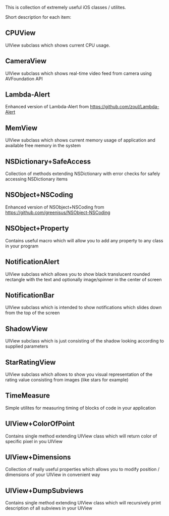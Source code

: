 This is collection of extremely useful iOS classes / utilites.

Short description for each item:


CPUView
-------
UIView subclass which shows current CPU usage.

CameraView
----------
UIView subclass which shows real-time video feed from camera using AVFoundation API

Lambda-Alert
----------
Enhanced version of Lambda-Alert from https://github.com/zoul/Lambda-Alert

MemView
-------
UIView subclass which shows current memory usage of application and available free memory in the system

NSDictionary+SafeAccess
-----------------------
Collection of methods extending NSDictionary with error checks for safely accessing NSDictionary items

NSObject+NSCoding
-----------------
Enhanced version of NSObject+NSCoding from https://github.com/greenisus/NSObject-NSCoding

NSObject+Property
-----------------
Contains useful macro which will allow you to add any property to any class in your program

NotificationAlert
-----------------
UIView subclass which allows you to show black translucent rounded rectangle with the text and optionally image/spinner in the center of screen

NotificationBar
---------------
UIView subclass which is intended to show notifications which slides down from the top of the screen

ShadowView
----------
UIView subclass which is just consisting of the shadow looking according to supplied parameters

StarRatingView
--------------
UIView subclass which allows to show you visual representation of the rating value consisting from images (like stars for example)

TimeMeasure
-----------
Simple utilites for measuring timing of blocks of code in your application

UIView+ColorOfPoint
-------------------
Contains single method extending UIView class which will return color of specific pixel in you UIView

UIView+Dimensions
-----------------
Collection of really useful properties which allows you to modify position / dimensions of your UIView in convenient way

UIView+DumpSubviews
-------------------
Contains single method extending UIView class which will recursively print description of all subviews in your UIView
